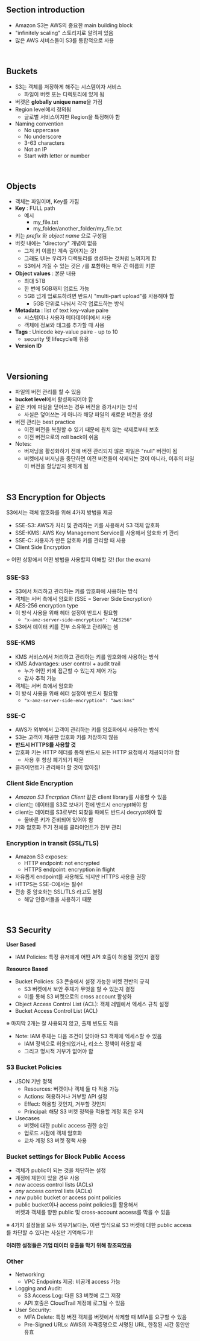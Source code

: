 ## Section introduction

- Amazon S3는 AWS의 중요한 main building block
- "infinitely scaling" 스토리지로 알려져 있음
- 많은 AWS 서비스들이 S3를 통합적으로 사용

<br>

## Buckets

- S3는 객체를 저장하게 해주는 시스템이자 서비스
  - 파일이 버켓 또는 디렉토리에 있게 됨
- 버켓은 **globally unique name**을 가짐
- Region level에서 정의됨
  - 글로벌 서비스이지만 Region을 특정해야 함
- Naming convention
  - No uppercase
  - No underscore
  - 3-63 characters
  - Not an IP
  - Start with letter or number

<br>

## Objects

- 객체는 파일이며, Key를 가짐
- **Key** : FULL path
  - 예시
    - my_file.txt
    - my_folder/another_folder/my_file.txt
- 키는 _prefix_ 와 _object name_ 으로 구성됨
- 버킷 내에는 "directory" 개념이 없음
  - 그저 키 이름만 계속 길어지는 것!
  - 그래도 UI는 우리가 디렉토리를 생성하는 것처럼 느껴지게 함
  - S3에서 가질 수 있는 것은 `/`를 포함하는 매우 긴 이름의 키뿐
- **Object values** : 본문 내용
  - 최대 5TB
  - 한 번에 5GB까지 업로드 가능
  - 5GB 넘게 업로드하려면 반드시 "multi-part upload"를 사용해야 함
    - 5GB 단위로 나눠서 각각 업로드하는 방식
- **Metadata** : list of text key-value paire
  - 시스템이나 사용자 메타데이터에서 사용
  - 객체에 정보와 태그를 추가할 때 사용
- **Tags** : Unicode key-value paire - up to 10
  - security 및 lifecycle에 유용
- **Version ID**

<br>

## Versioning

- 파일의 버전 관리를 할 수 있음
- **bucket level**에서 활성화되어야 함
- 같은 키에 파일을 덮어쓰는 경우 버전을 증가시키는 방식
  - 사실은 덮어쓰는 게 아니라 해당 파일의 새로운 버전을 생성
- 버전 관리는 best practice
  - 이전 버전을 복원할 수 있기 때문에 원치 않는 삭제로부터 보호
  - 이전 버전으로의 roll back이 쉬움
- Notes:
  - 버저닝을 활성화하기 전에 버전 관리되지 않은 파일은 "null" 버전이 됨
  - 버켓에서 버저닝을 중단하면 이전 버전들이 삭제되는 것이 아니라, 이후의 파일이 버전을 할당받지 못하게 됨

<br>

## S3 Encryption for Objects

S3에서는 객체 암호화를 위해 4가지 방법을 제공

- SSE-S3: AWS가 처리 및 관리하는 키를 사용해서 S3 객체 암호화
- SSE-KMS: AWS Key Management Service를 사용해서 암호화 키 관리
- SSE-C: 사용자가 만든 암호화 키를 관리할 때 사용
- Client Side Encryption

⭐ 어떤 상황에서 어떤 방법을 사용할지 이해할 것! (for the exam)

### SSE-S3

- S3에서 처리하고 관리하는 키를 암호화에 사용하는 방식
- 객체는 서버 측에서 암호화 (SSE = Server Side Encryption)
- AES-256 encryption type
- 이 방식 사용을 위해 헤더 설정이 반드시 필요함
  - `"x-amz-server-side-encryption": "AES256"`
- S3에서 데이터 키를 전부 소유하고 관리하는 셈

### SSE-KMS

- KMS 서비스에서 처리하고 관리하는 키를 암호화에 사용하는 방식
- KMS Advantages: user control + audit trail
  - 누가 어떤 키에 접근할 수 있는지 제어 가능
  - 감사 추적 가능
- 객체는 서버 측에서 암호화
- 이 방식 사용을 위해 헤더 설정이 반드시 필요함
  - `"x-amz-server-side-encryption": "aws:kms"`

### SSE-C

- AWS가 외부에서 고객이 관리하는 키를 암호화에서 사용하는 방식
- S3는 고객이 제공한 암호화 키를 저장하지 않음
- **반드시 HTTPS를 사용할 것**
- 암호화 키는 HTTP 헤더를 통해 반드시 모든 HTTP 요청에서 제공되어야 함
  - 사용 후 항상 폐기되기 때문
- 클라이언트가 관리해야 할 것이 많아짐!

### Client Side Encryption

- _Amazon S3 Encrption Client_ 같은 client library를 사용할 수 있음
- client는 데이터를 S3로 보내기 전에 반드시 encrypt해야 함
- client는 데이터를 S3로부터 되찾을 때에도 반드시 decrypt해야 함
  - 올바른 키가 준비되어 있어야 함
- 키와 암호화 주기 전체를 클라이언트가 전부 관리

### Encryption in transit (SSL/TLS)

- Amazon S3 exposes:
  - HTTP endpoint: not encrypted
  - HTTPS endpoint: encryption in flight
- 자유롭게 endpoint를 사용해도 되지만 HTTPS 사용을 권장
- HTTPS는 SSE-C에서는 필수!
- 전송 중 암호화는 SSL/TLS 라고도 불림
  - 해당 인증서들을 사용하기 때문

<br>

## S3 Security

**User Based**

- IAM Policies: 특정 유저에게 어떤 API 호출이 허용될 것인지 결정

**Resource Based**

- Bucket Policies: S3 콘솔에서 설정 가능한 버켓 전반의 규칙
  - S3 버켓에서 보안 주체가 무엇을 할 수 있는지 결정
  - 이를 통해 S3 버켓으로의 cross account 활성화
- Object Access Control List (ACL): 객체 레벨에서 엑세스 규칙 설정
- Bucket Access Control List (ACL)

※ 마지막 2개는 잘 사용되지 않고, 출제 빈도도 적음

- Note: IAM 주체는 다음 조건이 맞아야 S3 객체에 엑세스할 수 있음
  - IAM 정책으로 허용되었거나, 리소스 정책이 허용할 때
  - 그리고 명시적 거부가 없어야 함

### S3 Bucket Policies

- JSON 기반 정책
  - Resources: 버켓이나 객체 둘 다 적용 가능
  - Actions: 허용하거나 거부할 API 설정
  - Effect: 허용할 것인지, 거부할 것인지
  - Principal: 해당 S3 버켓 정책을 적용할 계정 혹은 유저
- Usecases
  - 버켓에 대한 public access 권한 승인
  - 업로드 시점에 객체 암호화
  - 교차 계정 S3 버켓 정책 사용

### Bucket settings for Block Public Access

- 객체가 public이 되는 것을 차단하는 설정
- 계정에 제한이 있을 경우 사용
- _new_ access control lists (ACLs)
- _any_ access control lists (ACLs)
- _new_ public bucket or access point policies
- public bucket이나 access point policies를 활용해서<br>버켓과 객체를 향한 public 및 cross-account access를 막을 수 있음

※ 4가지 설정들을 모두 외우기보다는, 이런 방식으로 S3 버켓에 대한 public access를 차단할 수 있다는 사실만 기억해두기!

**이러한 설정들은 기업 데이터 유출을 막기 위해 창조되었음**

### Other

- Networking:
  - VPC Endpoints 제공: 비공개 access 가능
- Logging and Audit:
  - S3 Access Log: 다른 S3 버켓에 로그 저장
  - API 호출은 CloudTrail 계정에 로그될 수 있음
- User Security:
  - MFA Delete: 특정 버전 객체를 버켓에서 삭제할 때 MFA를 요구할 수 있음
  - Pre-Signed URLs: AWS의 자격증명으로 서명된 URL, 한정된 시간 동안만 유효
